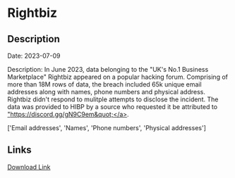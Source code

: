 # Rightbiz

## Description

Date: 2023-07-09

Description:
In June 2023, data belonging to the &quot;UK's No.1 Business Marketplace&quot; Rightbiz appeared on a popular hacking forum. Comprising of more than 18M rows of data, the breach included 65k unique email addresses along with names, phone numbers and physical address. Rightbiz didn't respond to mulitple attempts to disclose the incident. The data was provided to HIBP by a source who requested it be attributed to <a href="https://discord.gg/gN9C9em" target="_blank" rel="noopener">&quot;https://discord.gg/gN9C9em&quot;</a>.


['Email addresses', 'Names', 'Phone numbers', 'Physical addresses']

## Links

[Download Link](https://link-to.net/1229997/799.6698212384197/dynamic/?r=aHR0cHM6Ly93d3cubWVkaWFmaXJlLmNvbS92aWV3L0YxQ2xLcXRjUjRhZ2F2OS9yaWdodGRldi5jby51ay9maWxl)